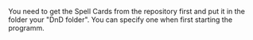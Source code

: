 You need to get the Spell Cards from the repository first and put it in the folder your "DnD folder". You can specify one when first starting the programm. 
